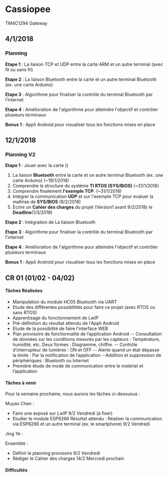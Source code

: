# Cassiopee
TM4C1294 Gateway

## 4/1/2018
### Planning
**Etape 1** : La liaison TCP et UDP entre la carte ARM et un autre terminal (avec fil ou sans fil)

**Etape 2** : La liaison Bluetooth entre la carte et un autre terminal Bluetooth (ex. une carte Arduino)

**Etape 3** : Algorithme pour finaliser la contrôle du terminal Bluetooth par l'internet

**Etape 4** : Amélioration de l'algorithme pour atteindre l'objectif et contrôler plusieurs terminaux

**Bonus 1** : Appli Android pour visualiser tous les fonctions mises en place



## 12/1/2018
### Planning V2
**Etape 1** : Jouer avec la carte ()
1. La liaison **Bluetooth** entre la carte et un autre terminal Bluetooth (ex. une carte Arduino) (~19/1/2018)
2. Comprendre la structure du système **TI RTOS (SYS/BIOS)**  (~31/1/2018)
3. Comprendre finalement **l'exemple TCP**. (~31/1/2018)
4. Intégrer la communication **UDP** et sur l'exemple TCP pour evaluer la maîtrise de **SYS/BIOS** (9/2/2018)
5. Ecrire un **Cahier des charges** du projet (Version1 avant 9/2/2018) le **Deadline**(1/3/2018)

**Etape 2** : Intégration de La liaison Bluetooth

**Etape 3** : Algorithme pour finaliser la contrôle du terminal Bluetooth par l'internet

**Etape 4** : Amélioration de l'algorithme pour atteindre l'objectif et contrôler plusieurs terminaux

**Bonus 1** : Appli Android pour visualiser tous les fonctions mises en place



## CR 01 (01/02 - 04/02) 

#### Tâches Réalisées

- Manipulation du module HC05 Bluetooth via UART 
- Etude des différentes possiblilités pour faire ce projet (avec RTOS ou sans RTOS)
- Apprentisage du fonctionnement de LwIP
- Pré-définition du résultat attendu de l'Appli Android
- Etude de la possibilité de faire l'interface WEB 
- Plan provisoire de fonctionnalité de l’application Android
-- Consultation de données sur les conditions mesurés par les capteurs : Température, humidité, etc. Deux formes : Diagramme, chiffre.
-- Contrôle d’interrupteur de lumières : ON et OFF
-- Alerte quand un état dépasse la limite : Par la notification de l’application
--Addition et suppression de périphériques : Bluetooth ou Internet  
-	Première étude de mode de communication entre le matériel et l’application


#### Tâches à venir

Pour la semaine prochaine, nous aurons les tâches ci-dessuous : 

Muyao Chen : 

- Faire une exposé sur LwIP 	9/2 Vendredi (à fixer)
- Etudier le module ESP8266	Résultat attendu : Réaliser la communication via ESP8266 et un autre terminal (ex. le smartphone)    9/2 Vendredi

Jing Ye : 



Ensemble :

- Définir le planning provisoire	9/2 Vendredi
- Rédiger le Cahier des charges    14/2 Mercredi prochain 



#### Difficultés
